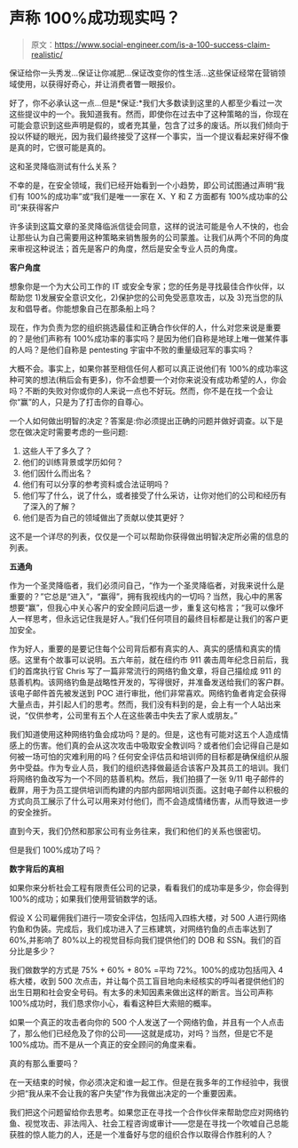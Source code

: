 # 声称 100%成功现实吗？

> 原文：<https://www.social-engineer.com/is-a-100-success-claim-realistic/>

保证给你一头秀发…保证让你减肥…保证改变你的性生活…这些保证经常在营销领域使用，以获得好奇心，并让消费者瞥一眼报价。

好了，你不必承认这一点…但是*保证:*我们大多数读到这里的人都至少看过一次这些提议中的一个。我知道我有。然而，即使你在过去中了这种策略的当，你现在可能会意识到这些声明是假的，或者充其量，包含了过多的废话。所以我们倾向于投以怀疑的眼光，因为我们最终接受了这样一个事实，当一个提议看起来好得不像是真的时，它很可能是真的。

这和圣灵降临测试有什么关系？

不幸的是，在安全领域，我们已经开始看到一个小趋势，即公司试图通过声明“我们有 100%的成功率”或“我们是唯一一家在 X、Y 和 Z 方面都有 100%成功率的公司”来获得客户

许多读到这篇文章的圣灵降临派信徒会同意，这样的说法可能是令人不快的，也会让那些认为自己需要用这种策略来销售服务的公司蒙羞。让我们从两个不同的角度来审视这种说法；首先是客户的角度，然后是安全专业人员的角度。

**客户角度**

想象你是一个为大公司工作的 IT 或安全专家；您的任务是寻找最佳合作伙伴，以帮助您 1)发展安全意识文化，2)保护您的公司免受恶意攻击，以及 3)充当您的队友和倡导者。你能想象自己在那条船上吗？

现在，作为负责为您的组织挑选最佳和正确合作伙伴的人，什么对您来说是重要的？是他们声称有 100%成功率的事实吗？是因为他们自称是地球上唯一做某件事的人吗？是他们自称是 pentesting 宇宙中不败的重量级冠军的事实吗？

大概不会。事实上，如果你甚至相信任何人都可以真正说他们有 100%的成功率这种可笑的想法(稍后会有更多)，你不会想要一个对你来说没有成功希望的人，你会吗？不断的失败对你或你的人来说一点也不好玩。然而，你不是在找一个会让你“赢”的人，只是为了打击你的自尊心。

一个人如何做出明智的决定？答案是:你必须提出正确的问题并做好调查。以下是您在做决定时需要考虑的一些问题:

1.  这些人干了多久了？
2.  他们的训练背景或学历如何？
3.  他们因什么而出名？
4.  他们有可以分享的参考资料或合法证明吗？
5.  他们写了什么，说了什么，或者接受了什么采访，让你对他们的公司和经历有了深入的了解？
6.  他们是否为自己的领域做出了贡献以使其更好？

这不是一个详尽的列表，仅仅是一个可以帮助你获得做出明智决定所必需的信息的列表。

**五通角**

作为一个圣灵降临者，我们必须问自己，“作为一个圣灵降临者，对我来说什么是重要的？”它总是“进入”，“赢得”，拥有我视线内的一切吗？当然，我心中的黑客想要“赢”，但我心中关心客户的安全顾问后退一步，重复这句格言；“我可以像坏人一样思考，但永远记住我是好人。”我们任何项目的最终目标都是让我们的客户更加安全。

作为好人，重要的是要记住每个公司背后都有真实的人、真实的感情和真实的情感。这里有个故事可以说明。五六年前，就在纽约市 911 袭击周年纪念日前后，我们的首席执行官 Chris 写了一篇非常流行的网络钓鱼文章，将自己描绘成 911 的慈善机构。该网络钓鱼是战略性开发的，写得很好，并准备发送给我们的客户群。该电子邮件首先被发送到 POC 进行审批，他们非常喜欢。网络钓鱼者肯定会获得大量点击，并引起人们的思考。然而，我们没有料到的是，会上有一个人站出来说，“仅供参考，公司里有五个人在这些袭击中失去了家人或朋友。”

我们知道使用这种网络钓鱼会成功吗？是的。但是，这也有可能对这五个人造成情感上的伤害。他们真的会从这次攻击中吸取安全教训吗？或者他们会记得自己是如何被一场可怕的灾难利用的吗？任何安全评估员和培训师的目标都是确保组织从服务中受益。作为专业人员，我们的组织选择做最适合该客户及其员工的培训。我们将网络钓鱼改写为一个不同的慈善机构。然后，我们拍摄了一张 9/11 电子邮件的截屏，用于为员工提供培训而构建的内部内部网培训页面。这封电子邮件以积极的方式向员工展示了什么可以用来对付他们，而不会造成情绪伤害，从而导致进一步的安全挫折。

直到今天，我们仍然和那家公司有业务往来，我们和他们的关系也很密切。

但是我们 100%成功了吗？

**数字背后的真相**

如果你来分析社会工程有限责任公司的记录，看看我们的成功率是多少，你会得到 100%的成功；如果我们使用营销数学的话。

假设 X 公司雇佣我们进行一项安全评估，包括闯入四栋大楼，对 500 人进行网络钓鱼和伪装。完成后，我们成功进入了三栋建筑，对网络钓鱼的点击率达到了 60%,并影响了 80%以上的视觉目标向我们提供他们的 DOB 和 SSN。我们的百分比是多少？

我们做数学的方式是 75% + 60% + 80% =平均 72%。100%的成功包括闯入 4 栋大楼，收到 500 次点击，并让每个员工盲目地向未经核实的呼叫者提供他们的出生日期和社会安全号码。有太多的未知因素来做出这样的断言。当公司声称 100%成功时，我们恳求你小心，看看这种巨大索赔的概率。

如果一个真正的攻击者向你的 500 个人发送了一个网络钓鱼，并且有一个人点击了，那么他们已经危及了你的公司——这就是成功，对吗？当然，但是它不是 100%成功。而不是从一个真正的安全顾问的角度来看。

真的有那么重要吗？

在一天结束的时候，你必须决定和谁一起工作。但是在我多年的工作经验中，我很少把“我从来不会让我的客户失望”作为我做出决定的一个重要因素。

我们把这个问题留给你去思考。如果您正在寻找一个合作伙伴来帮助您应对网络钓鱼、视觉攻击、非法闯入、社会工程咨询或审计——您是在寻找一个吹嘘自己总能获胜的惊人能力的人，还是一个准备好与您的组织合作以取得合作胜利的人？